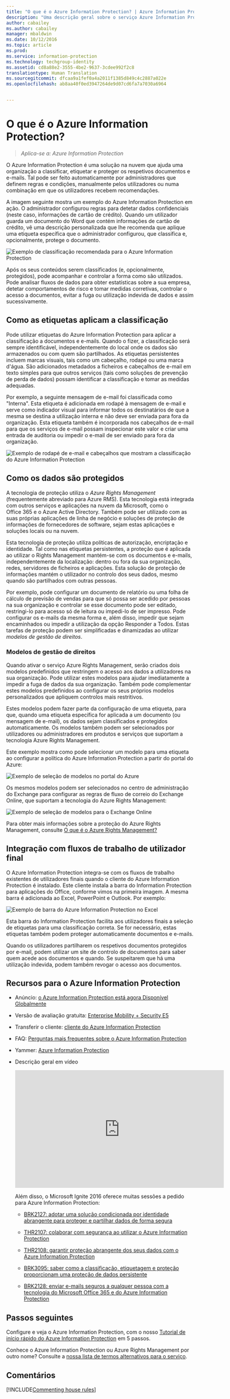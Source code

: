 ```yaml
---
title: "O que é o Azure Information Protection? | Azure Information Protection"
description: "Uma descrição geral sobre o serviço Azure Information Protection."
author: cabailey
ms.author: cabailey
manager: mbaldwin
ms.date: 10/12/2016
ms.topic: article
ms.prod: 
ms.service: information-protection
ms.technology: techgroup-identity
ms.assetid: cd8a88e2-3555-4be2-9637-3cdee992f2c8
translationtype: Human Translation
ms.sourcegitcommit: dfcaa9a1fef0a4a2011f1385d849c4c2887a022e
ms.openlocfilehash: ab8aa40f0ed3947264de9d07cd6fa7a7030a6964


---
```


# <a name="what-is-azure-information-protection"></a>O que é o Azure Information Protection?

>*Aplica-se a: Azure Information Protection*

O Azure Information Protection é uma solução na nuvem que ajuda uma organização a classificar, etiquetar e proteger os respetivos documentos e e-mails. Tal pode ser feito automaticamente por administradores que definem regras e condições, manualmente pelos utilizadores ou numa combinação em que os utilizadores recebem recomendações. 

A imagem seguinte mostra um exemplo do Azure Information Protection em ação. O administrador configurou regras para detetar dados confidenciais (neste caso, informações de cartão de crédito). Quando um utilizador guarda um documento do Word que contém informações de cartão de crédito, vê uma descrição personalizada que lhe recomenda que aplique uma etiqueta específica que o administrador configurou, que classifica e, opcionalmente, protege o documento. 

![Exemplo de classificação recomendada para o Azure Information Protection](../media/info-protect-recommend-callouts.png)

Após os seus conteúdos serem classificados (e, opcionalmente, protegidos), pode acompanhar e controlar a forma como são utilizados. Pode analisar fluxos de dados para obter estatísticas sobre a sua empresa, detetar comportamentos de risco e tomar medidas corretivas, controlar o acesso a documentos, evitar a fuga ou utilização indevida de dados e assim sucessivamente.

## <a name="how-labels-apply-classification"></a>Como as etiquetas aplicam a classificação

Pode utilizar etiquetas do Azure Information Protection para aplicar a classificação a documentos e e-mails. Quando o fizer, a classificação será sempre identificável, independentemente do local onde os dados são armazenados ou com quem são partilhados. As etiquetas persistentes incluem marcas visuais, tais como um cabeçalho, rodapé ou uma marca d'água. São adicionados metadados a ficheiros e cabeçalhos de e-mail em texto simples para que outros serviços (tais como soluções de prevenção de perda de dados) possam identificar a classificação e tomar as medidas adequadas. 

Por exemplo, a seguinte mensagem de e-mail foi classificada como "Interna". Esta etiqueta é adicionada em rodapé à mensagem de e-mail e serve como indicador visual para informar todos os destinatários de que a mesma se destina a utilização interna e não deve ser enviada para fora da organização. Esta etiqueta também é incorporada nos cabeçalhos de e-mail para que os serviços de e-mail possam inspecionar este valor e criar uma entrada de auditoria ou impedir o e-mail de ser enviado para fora da organização.

![Exemplo de rodapé de e-mail e cabeçalhos que mostram a classificação do Azure Information Protection](../media/example-email-footer-header.png)


## <a name="how-data-is-protected"></a>Como os dados são protegidos

A tecnologia de proteção utiliza o *Azure Rights Management* (frequentemente abreviado para Azure RMS). Esta tecnologia está integrada com outros serviços e aplicações na nuvem da Microsoft, como o Office 365 e o Azure Active Directory. Também pode ser utilizado com as suas próprias aplicações de linha de negócio e soluções de proteção de informações de fornecedores de software, sejam estas aplicações e soluções locais ou na nuvem.

Esta tecnologia de proteção utiliza políticas de autorização, encriptação e identidade. Tal como nas etiquetas persistentes, a proteção que é aplicada ao utilizar o Rights Management mantém-se com os documentos e e-mails, independentemente da localização: dentro ou fora da sua organização, redes, servidores de ficheiros e aplicações. Esta solução de proteção de informações mantém o utilizador no controlo dos seus dados, mesmo quando são partilhados com outras pessoas.

Por exemplo, pode configurar um documento de relatório ou uma folha de cálculo de previsão de vendas para que só possa ser acedido por pessoas na sua organização e controlar se esse documento pode ser editado, restringi-lo para acesso só de leitura ou impedi-lo de ser impresso. Pode configurar os e-mails da mesma forma e, além disso, impedir que sejam encaminhados ou impedir a utilização da opção Responder a Todos. Estas tarefas de proteção podem ser simplificadas e dinamizadas ao utilizar *modelos de gestão de direitos*.

### <a name="rights-management-templates"></a>Modelos de gestão de direitos

Quando ativar o serviço Azure Rights Management, serão criados dois modelos predefinidos que restringem o acesso aos dados a utilizadores na sua organização. Pode utilizar estes modelos para ajudar imediatamente a impedir a fuga de dados da sua organização. Também pode complementar estes modelos predefinidos ao configurar os seus próprios modelos personalizados que apliquem controlos mais restritivos.

Estes modelos podem fazer parte da configuração de uma etiqueta, para que, quando uma etiqueta específica for aplicada a um documento (ou mensagem de e-mail), os dados sejam classificados e protegidos automaticamente. Os modelos também podem ser selecionados por utilizadores ou administradores em produtos e serviços que suportam a tecnologia Azure Rights Management.

Este exemplo mostra como pode selecionar um modelo para uma etiqueta ao configurar a política do Azure Information Protection a partir do portal do Azure:

![Exemplo de seleção de modelos no portal do Azure](../media/templates-infoprotection-callouts.png)

Os mesmos modelos podem ser selecionados no centro de administração do Exchange para configurar as regras de fluxo de correio do Exchange Online, que suportam a tecnologia do Azure Rights Management:

![Exemplo de seleção de modelos para o Exchange Online](../media/templates-exchangeonline-callouts.png)

Para obter mais informações sobre a proteção do Azure Rights Management, consulte [O que é o Azure Rights Management?](what-is-azure-rms.md)

## <a name="integration-with-end-user-workflows"></a>Integração com fluxos de trabalho de utilizador final

O Azure Information Protection integra-se com os fluxos de trabalho existentes de utilizadores finais quando o cliente do Azure Information Protection é instalado. Este cliente instala a barra do Information Protection para aplicações do Office, conforme vimos na primeira imagem. A mesma barra é adicionada ao Excel, PowerPoint e Outlook. Por exemplo:

![Exemplo de barra do Azure Information Protection no Excel](../media/excel2013-infoprotect-bar2.png)

Esta barra do Information Protection facilita aos utilizadores finais a seleção de etiquetas para uma classificação correta. Se for necessário, estas etiquetas também podem proteger automaticamente documentos e e-mails.

Quando os utilizadores partilharem os respetivos documentos protegidos por e-mail, podem utilizar um site de controlo de documentos para saber quem acede aos documentos e quando. Se suspeitarem que há uma utilização indevida, podem também revogar o acesso aos documentos.


## <a name="resources-for-azure-information-protection"></a>Recursos para o Azure Information Protection

- Anúncio: [o Azure Information Protection está agora Disponível Globalmente](https://blogs.technet.microsoft.com/enterprisemobility/2016/10/04/azure-information-protection-is-now-generally-available/)

- Versão de avaliação gratuita: [Enterprise Mobility + Security E5](https://portal.office.com/Signup/Signup.aspx?OfferId=87dd2714-d452-48a0-a809-d2f58c4f68b7)

- Transferir o cliente: [cliente do Azure Information Protection](https://www.microsoft.com/en-us/download/details.aspx?id=53018)

- FAQ: [Perguntas mais frequentes sobre o Azure Information Protection](../get-started/faqs.md)

- Yammer: [Azure Information Protection](https://www.yammer.com/askipteam/#/threads/inGroup?type=in_group&feedId=8652489&view=all)

- Descrição geral em vídeo

    <iframe width="560" height="315" src="https://www.youtube.com/embed/N9Ip0m6d3G0" frameborder="0" allowfullscreen></iframe>

    Além disso, o Microsoft Ignite 2016 oferece muitas sessões a pedido para Azure Information Protection:

    - [BRK2127: adotar uma solução condicionada por identidade abrangente para proteger e partilhar dados de forma segura](https://myignite.microsoft.com/videos?q=BRK2127)
    
    - [THR2107: colaborar com segurança ao utilizar o Azure Information Protection](https://myignite.microsoft.com/videos?q=THR2107)
    
    - [THR2108: garantir proteção abrangente dos seus dados com o Azure Information Protection](https://myignite.microsoft.com/videos?q=THR2108)
    
    - [BRK3095: saber como a classificação, etiquetagem e proteção proporcionam uma proteção de dados persistente](https://myignite.microsoft.com/videos?q=BRK3095)
    
    - [BRK2128: enviar e-mails seguros a qualquer pessoa com a tecnologia do Microsoft Office 365 e do Azure Information Protection](https://myignite.microsoft.com/videos?q=BRK2128)


## <a name="next-steps"></a>Passos seguintes

Configure e veja o Azure Information Protection, com o nosso [Tutorial de início rápido do Azure Information Protection](../get-started/infoprotect-quick-start-tutorial.md) em 5 passos.

Conhece o Azure Information Protection ou Azure Rights Management por outro nome? Consulte a [nossa lista de termos alternativos para o serviço](azure-rms-aka.md).

## <a name="comments"></a>Comentários

[!INCLUDE[Commenting house rules](../includes/houserules.md)]


<!--HONumber=Dec16_HO2-->



